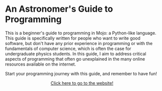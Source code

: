 # An Astronomer's Guide to Programming

This is a beginner's guide to programming in Mojo: a Python-like language. This guide is specifically written for people who want to write good software, but don't have any prior experience in programming or with the fundamentals of computer science, which is often the case for undergraduate physics students. In this guide, I aim to address critical aspects of programming that often go unexplained in the many online resources available on the internet.

Start your programming journey with this guide, and remember to have fun!

<p align="center">
    <a href="https://JakeEBrooks.github.io">Click here to go to the website!</a>
</p>